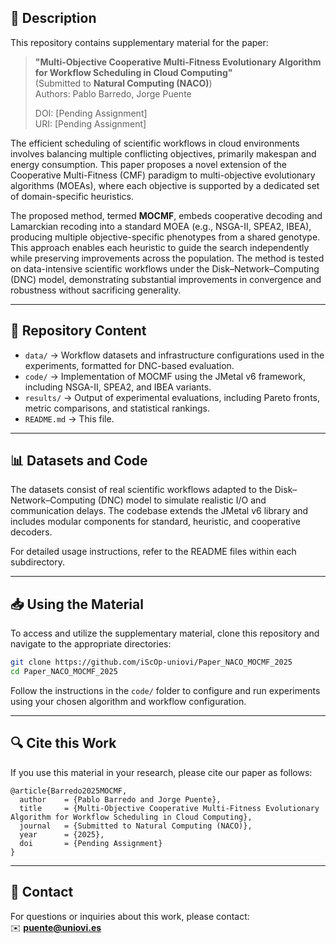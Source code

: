 
## 📄 Description
This repository contains supplementary material for the paper:

> **"Multi-Objective Cooperative Multi-Fitness Evolutionary Algorithm for Workflow Scheduling in Cloud Computing"**  
> (Submitted to **Natural Computing (NACO)**)  
> Authors: Pablo Barredo, Jorge Puente  
>
> DOI: [Pending Assignment]  
> URI: [Pending Assignment]

The efficient scheduling of scientific workflows in cloud environments involves balancing multiple conflicting objectives, primarily makespan and energy consumption. This paper proposes a novel extension of the Cooperative Multi-Fitness (CMF) paradigm to multi-objective evolutionary algorithms (MOEAs), where each objective is supported by a dedicated set of domain-specific heuristics.

The proposed method, termed **MOCMF**, embeds cooperative decoding and Lamarckian recoding into a standard MOEA (e.g., NSGA-II, SPEA2, IBEA), producing multiple objective-specific phenotypes from a shared genotype. This approach enables each heuristic to guide the search independently while preserving improvements across the population. The method is tested on data-intensive scientific workflows under the Disk–Network–Computing (DNC) model, demonstrating substantial improvements in convergence and robustness without sacrificing generality.

---

## 📂 Repository Content

- `data/` → Workflow datasets and infrastructure configurations used in the experiments, formatted for DNC-based evaluation.
- `code/` → Implementation of MOCMF using the JMetal v6 framework, including NSGA-II, SPEA2, and IBEA variants.
- `results/` → Output of experimental evaluations, including Pareto fronts, metric comparisons, and statistical rankings.
- `README.md` → This file.

---

## 📊 Datasets and Code

The datasets consist of real scientific workflows adapted to the Disk–Network–Computing (DNC) model to simulate realistic I/O and communication delays. The codebase extends the JMetal v6 library and includes modular components for standard, heuristic, and cooperative decoders.

For detailed usage instructions, refer to the README files within each subdirectory.

---

## 📥 Using the Material

To access and utilize the supplementary material, clone this repository and navigate to the appropriate directories:

```bash
git clone https://github.com/iScOp-uniovi/Paper_NACO_MOCMF_2025
cd Paper_NACO_MOCMF_2025
```

Follow the instructions in the `code/` folder to configure and run experiments using your chosen algorithm and workflow configuration.

---

## 🔍 Cite this Work

If you use this material in your research, please cite our paper as follows:

```
@article{Barredo2025MOCMF,
  author    = {Pablo Barredo and Jorge Puente},
  title     = {Multi-Objective Cooperative Multi-Fitness Evolutionary Algorithm for Workflow Scheduling in Cloud Computing},
  journal   = {Submitted to Natural Computing (NACO)},
  year      = {2025},
  doi       = {Pending Assignment}
}
```

---

## 📧 Contact
For questions or inquiries about this work, please contact:  
✉️ **[puente@uniovi.es](mailto:puente@uniovi.es)**
